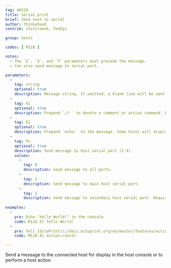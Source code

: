 ```yaml
---
tag: m0118
title: Serial print
brief: Send text to serial
author: thinkyhead
contrib: shitcreeek, Teddyz

group: hosts

codes: [ M118 ]

notes:
  - The `E`, `A`, and `P` parameters must precede the message.
  - Can also send message to serial port.

parameters:
  -
    tag: string
    optional: true
    description: Message string. If omitted, a blank line will be sent.
  -
    tag: A1
    optional: true
    description: Prepend `// ` to denote a comment or action command. Hosts like OctoPrint can interpret such commands to perform special actions. See your host's documentation.
  -
    tag: E1
    optional: true
    description: Prepend `echo:` to the message. Some hosts will display echo messages differently when preceded by `echo:`.  
  -
    tag: Pn
    optional: true
    description: Send message to host serial port (1-9).
    values:
      -
        tag: 0
        description: Send message to all ports.
      -
        tag: 1
        description: Send message to main host serial port.
      -
        tag: 2
        description: Send message to secondary host serial port. Requires `SERIAL_PORT_2`.
        
examples:
  -
    pre: Echo "Yello World!" in the console
    code: M118 E1 Yello World!
  -
    pre: Tell [OctoPrint](//docs.octoprint.org/en/master/features/action_commands.html) to cancel the print job
    code: M118 A1 action:cancel

---
```


Send a message to the connected host for display in the host console or to perform a host action.
